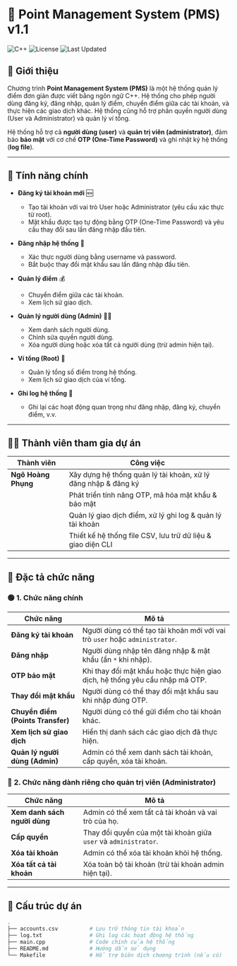 # 🚀 Point Management System (PMS) v1.1

![C++](https://img.shields.io/badge/C++-17-blue.svg)
![License](https://img.shields.io/badge/License-MIT-green.svg)
![Last Updated](https://img.shields.io/badge/Last%20Updated-March%2019%2C%202025-orange.svg)

## 📝 Giới thiệu
Chương trình **Point Management System (PMS)** là một hệ thống quản lý điểm đơn giản được viết bằng ngôn ngữ C++. Hệ thống cho phép người dùng đăng ký, đăng nhập, quản lý điểm, chuyển điểm giữa các tài khoản, và thực hiện các giao dịch khác. Hệ thống cũng hỗ trợ phân quyền người dùng (User và Administrator) và quản lý ví tổng.

Hệ thống hỗ trợ cả **người dùng (user)** và **quản trị viên (administrator)**, đảm bảo **bảo mật** với cơ chế **OTP (One-Time Password)** và ghi nhật ký hệ thống (**log file**).

---

## 🌟 Tính năng chính

- **Đăng ký tài khoản mới** 🆕
  - Tạo tài khoản với vai trò User hoặc Administrator (yêu cầu xác thực từ root).
  - Mật khẩu được tạo tự động bằng OTP (One-Time Password) và yêu cầu thay đổi sau lần đăng nhập đầu tiên.

- **Đăng nhập hệ thống** 🔑
  - Xác thực người dùng bằng username và password.
  - Bắt buộc thay đổi mật khẩu sau lần đăng nhập đầu tiên.

- **Quản lý điểm** 💰
  - Chuyển điểm giữa các tài khoản.
  - Xem lịch sử giao dịch.

- **Quản lý người dùng (Admin)** 👨‍💻
  - Xem danh sách người dùng.
  - Chỉnh sửa quyền người dùng.
  - Xóa người dùng hoặc xóa tất cả người dùng (trừ admin hiện tại).

- **Ví tổng (Root)** 🏦
  - Quản lý tổng số điểm trong hệ thống.
  - Xem lịch sử giao dịch của ví tổng.

- **Ghi log hệ thống** 📜
  - Ghi lại các hoạt động quan trọng như đăng nhập, đăng ký, chuyển điểm, v.v.

---

## 👨‍💻 **Thành viên tham gia dự án**  
| Thành viên | Công việc |  
|------------|----------|  
| **Ngô Hoàng Phụng** | Xây dựng hệ thống quản lý tài khoản, xử lý đăng nhập & đăng ký |  
| | Phát triển tính năng OTP, mã hóa mật khẩu & bảo mật |  
| | Quản lý giao dịch điểm, xử lý ghi log & quản lý tài khoản |  
| | Thiết kế hệ thống file CSV, lưu trữ dữ liệu & giao diện CLI |  

---

## 📜 **Đặc tả chức năng**  

### 🟢 **1. Chức năng chính**  
| Chức năng | Mô tả |  
|-----------|-------|  
| **Đăng ký tài khoản** | Người dùng có thể tạo tài khoản mới với vai trò `user` hoặc `administrator`. |  
| **Đăng nhập** | Người dùng nhập tên đăng nhập & mật khẩu (ẩn `*` khi nhập). |  
| **OTP bảo mật** | Khi thay đổi mật khẩu hoặc thực hiện giao dịch, hệ thống yêu cầu nhập mã OTP. |  
| **Thay đổi mật khẩu** | Người dùng có thể thay đổi mật khẩu sau khi nhập đúng OTP. |  
| **Chuyển điểm (Points Transfer)** | Người dùng có thể gửi điểm cho tài khoản khác. |  
| **Xem lịch sử giao dịch** | Hiển thị danh sách các giao dịch đã thực hiện. |  
| **Quản lý người dùng (Admin)** | Admin có thể xem danh sách tài khoản, cấp quyền, xóa tài khoản. |  

### 🔴 **2. Chức năng dành riêng cho quản trị viên (Administrator)**  
| Chức năng | Mô tả |  
|-----------|-------|  
| **Xem danh sách người dùng** | Admin có thể xem tất cả tài khoản và vai trò của họ. |  
| **Cấp quyền** | Thay đổi quyền của một tài khoản giữa `user` và `administrator`. |  
| **Xóa tài khoản** | Admin có thể xóa tài khoản khỏi hệ thống. |  
| **Xóa tất cả tài khoản** | Xóa toàn bộ tài khoản (trừ tài khoản admin hiện tại). |  

---

## 📂 **Cấu trúc dự án**  
```bash
.
├── accounts.csv          # Lưu trữ thông tin tài khoản
├── log.txt               # Ghi log các hoạt động hệ thống
├── main.cpp              # Code chính của hệ thống
├── README.md             # Hướng dẫn sử dụng
└── Makefile              # Hỗ trợ biên dịch chương trình (nếu có)
